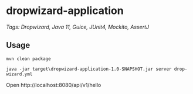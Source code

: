 # dropwizard-application

_Tags: Dropwizard, Java 11, Guice, JUnit4, Mockito, AssertJ_

## Usage

`mvn clean package`

`java -jar target\dropwizard-application-1.0-SNAPSHOT.jar server drop-wizard.yml`

Open http://localhost:8080/api/v1/hello